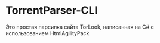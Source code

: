 # TorrentParser-CLI
Это простая парсилка сайта TorLook, написанная на C# с использованием HtmlAgilityPack
